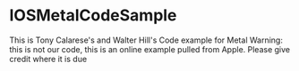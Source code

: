 # IOSMetalCodeSample
This is Tony Calarese's and Walter Hill's Code example for Metal 
Warning: this is not our code, this is an online example pulled from Apple. Please give credit where it is due
